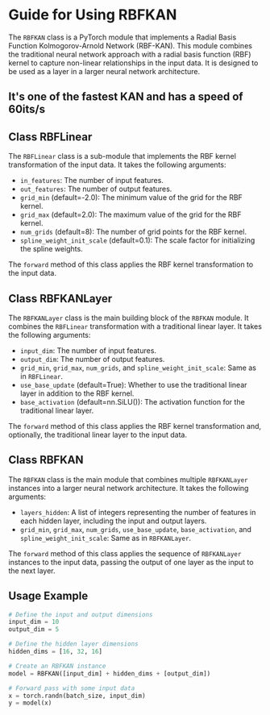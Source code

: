 # Guide for Using RBFKAN

The `RBFKAN` class is a PyTorch module that implements a Radial Basis Function Kolmogorov-Arnold Network (RBF-KAN). This module combines the traditional neural network approach with a radial basis function (RBF) kernel to capture non-linear relationships in the input data. It is designed to be used as a layer in a larger neural network architecture.

## It's one of the fastest KAN and has a speed of 60its/s

## Class RBFLinear

The `RBFLinear` class is a sub-module that implements the RBF kernel transformation of the input data. It takes the following arguments:

- `in_features`: The number of input features.
- `out_features`: The number of output features.
- `grid_min` (default=-2.0): The minimum value of the grid for the RBF kernel.
- `grid_max` (default=2.0): The maximum value of the grid for the RBF kernel.
- `num_grids` (default=8): The number of grid points for the RBF kernel.
- `spline_weight_init_scale` (default=0.1): The scale factor for initializing the spline weights.

The `forward` method of this class applies the RBF kernel transformation to the input data.

## Class RBFKANLayer

The `RBFKANLayer` class is the main building block of the `RBFKAN` module. It combines the `RBFLinear` transformation with a traditional linear layer. It takes the following arguments:

- `input_dim`: The number of input features.
- `output_dim`: The number of output features.
- `grid_min`, `grid_max`, `num_grids`, and `spline_weight_init_scale`: Same as in `RBFLinear`.
- `use_base_update` (default=True): Whether to use the traditional linear layer in addition to the RBF kernel.
- `base_activation` (default=nn.SiLU()): The activation function for the traditional linear layer.

The `forward` method of this class applies the RBF kernel transformation and, optionally, the traditional linear layer to the input data.

## Class RBFKAN

The `RBFKAN` class is the main module that combines multiple `RBFKANLayer` instances into a larger neural network architecture. It takes the following arguments:

- `layers_hidden`: A list of integers representing the number of features in each hidden layer, including the input and output layers.
- `grid_min`, `grid_max`, `num_grids`, `use_base_update`, `base_activation`, and `spline_weight_init_scale`: Same as in `RBFKANLayer`.

The `forward` method of this class applies the sequence of `RBFKANLayer` instances to the input data, passing the output of one layer as the input to the next layer.

## Usage Example

```python
# Define the input and output dimensions
input_dim = 10
output_dim = 5

# Define the hidden layer dimensions
hidden_dims = [16, 32, 16]

# Create an RBFKAN instance
model = RBFKAN([input_dim] + hidden_dims + [output_dim])

# Forward pass with some input data
x = torch.randn(batch_size, input_dim)
y = model(x)
